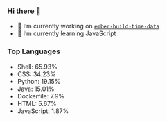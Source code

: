 ### Hi there 👋

<!--
**Robert-96/Robert-96** is a ✨ _special_ ✨ repository because its `README.md` (this file) appears on your GitHub profile.

Here are some ideas to get you started:

- 🔭 I’m currently working on ...
- 🌱 I’m currently learning ...
- 👯 I’m looking to collaborate on ...
- 🤔 I’m looking for help with ...
- 💬 Ask me about ...
- 📫 How to reach me: ...
- 😄 Pronouns: ...
- ⚡ Fun fact: ...
-->

- 🔭 I’m currently working on [`ember-build-time-data`](https://github.com/Robert-96/ember-build-time-data)
- 🌱 I’m currently learning JavaScript

### Top Languages

* Shell: 65.93%
* CSS: 34.23%
* Python: 19.15%
* Java: 15.01%
* Dockerfile: 7.9%
* HTML: 5.67%
* JavaScript: 1.87%

